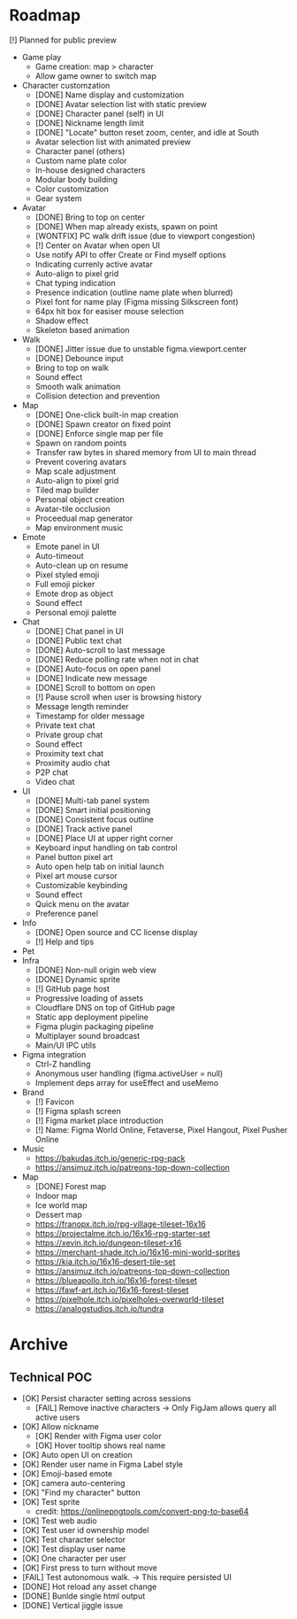 # Roadmap

[!] Planned for public preview

- Game play
  - Game creation: map > character
  - Allow game owner to switch map
- Character customzation
  - [DONE] Name display and customization
  - [DONE] Avatar selection list with static preview
  - [DONE] Character panel (self) in UI
  - [DONE] Nickname length limit
  - [DONE] "Locate" button reset zoom, center, and idle at South
  - Avatar selection list with animated preview
  - Character panel (others)
  - Custom name plate color
  - In-house designed characters
  - Modular body building
  - Color customization
  - Gear system
- Avatar
  - [DONE] Bring to top on center
  - [DONE] When map already exists, spawn on point
  - [WONTFIX] PC walk drift issue (due to viewport congestion)
  - [!] Center on Avatar when open UI
  - Use notify API to offer Create or Find myself options
  - Indicating currenly active avatar
  - Auto-align to pixel grid
  - Chat typing indication
  - Presence indication (outline name plate when blurred)
  - Pixel font for name play (Figma missing Silkscreen font)
  - 64px hit box for easiser mouse selection
  - Shadow effect
  - Skeleton based animation
- Walk
  - [DONE] Jitter issue due to unstable figma.viewport.center
  - [DONE] Debounce input
  - Bring to top on walk
  - Sound effect
  - Smooth walk animation
  - Collision detection and prevention
- Map
  - [DONE] One-click built-in map creation
  - [DONE] Spawn creator on fixed point
  - [DONE] Enforce single map per file
  - Spawn on random points
  - Transfer raw bytes in shared memory from UI to main thread
  - Prevent covering avatars
  - Map scale adjustment
  - Auto-align to pixel grid
  - Tiled map builder
  - Personal object creation
  - Avatar-tile occlusion
  - Proceedual map generator
  - Map environment music
- Emote
  - Emote panel in UI
  - Auto-timeout
  - Auto-clean up on resume
  - Pixel styled emoji
  - Full emoji picker
  - Emote drop as object
  - Sound effect
  - Personal emoji palette
- Chat
  - [DONE] Chat panel in UI
  - [DONE] Public text chat
  - [DONE] Auto-scroll to last message
  - [DONE] Reduce polling rate when not in chat
  - [DONE] Auto-focus on open panel
  - [DONE] Indicate new message
  - [DONE] Scroll to bottom on open
  - [!] Pause scroll when user is browsing history
  - Message length reminder
  - Timestamp for older message
  - Private text chat
  - Private group chat
  - Sound effect
  - Proximity text chat
  - Proximity audio chat
  - P2P chat
  - Video chat
- UI
  - [DONE] Multi-tab panel system
  - [DONE] Smart initial positioning
  - [DONE] Consistent focus outline
  - [DONE] Track active panel
  - [DONE] Place UI at upper right corner
  - Keyboard input handling on tab control
  - Panel button pixel art
  - Auto open help tab on initial launch
  - Pixel art mouse cursor
  - Customizable keybinding
  - Sound effect
  - Quick menu on the avatar
  - Preference panel
- Info
  - [DONE] Open source and CC license display
  - [!] Help and tips
- Pet
- Infra
  - [DONE] Non-null origin web view
  - [DONE] Dynamic sprite
  - [!] GitHub page host
  - Progressive loading of assets
  - Cloudflare DNS on top of GitHub page
  - Static app deployment pipeline
  - Figma plugin packaging pipeline
  - Multiplayer sound broadcast
  - Main/UI IPC utils
- Figma integration
  - Ctrl-Z handling
  - Anonymous user handling (figma.activeUser = null)
  - Implement deps array for useEffect and useMemo
- Brand
  - [!] Favicon
  - [!] Figma splash screen
  - [!] Figma market place introduction
  - [!] Name: Figma World Online, Fetaverse, Pixel Hangout, Pixel Pusher Online
- Music
  - https://bakudas.itch.io/generic-rpg-pack
  - https://ansimuz.itch.io/patreons-top-down-collection
- Map
  - [DONE] Forest map
  - Indoor map
  - Ice world map
  - Dessert map
  - https://franopx.itch.io/rpg-village-tileset-16x16
  - https://projectalme.itch.io/16x16-rpg-starter-set
  - https://xevin.itch.io/dungeon-tileset-x16
  - https://merchant-shade.itch.io/16x16-mini-world-sprites
  - https://kia.itch.io/16x16-desert-tile-set
  - https://ansimuz.itch.io/patreons-top-down-collection
  - https://blueapollo.itch.io/16x16-forest-tileset
  - https://fawf-art.itch.io/16x16-forest-tileset
  - https://pixelhole.itch.io/pixelholes-overworld-tileset
  - https://analogstudios.itch.io/tundra

# Archive

## Technical POC

- [OK] Persist character setting across sessions
  - [FAIL] Remove inactive characters -> Only FigJam allows query all active users
- [OK] Allow nickname
  - [OK] Render with Figma user color
  - [OK] Hover tooltip shows real name
- [OK] Auto open UI on creation
- [OK] Render user name in Figma Label style
- [OK] Emoji-based emote
- [OK] camera auto-centering
- [OK] "Find my character" button
- [OK] Test sprite
  - credit: https://onlinepngtools.com/convert-png-to-base64
- [OK] Test web audio
- [OK] Test user id ownership model
- [OK] Test character selector
- [OK] Test display user name
- [OK] One character per user
- [OK] First press to turn without move
- [FAIL] Test autonomous walk. -> This require persisted UI
- [DONE] Hot reload any asset change
- [DONE] Bunlde single html output
- [DONE] Vertical jiggle issue
